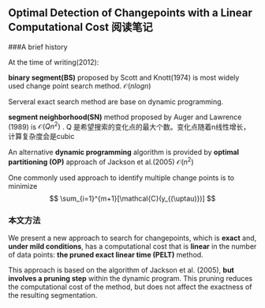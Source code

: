 ## Optimal Detection of Changepoints with a Linear Computational Cost 阅读笔记

###A brief history

At the time of writing(2012):

**binary segment(BS)** proposed by Scott and Knott(1974)  is most widely used change point search method.  $\mathcal{O} (n log n)$

Serveral exact search method are base on dynamic programming.

**segment neighborhood(SN)** method proposed by Auger and Lawrence (1989) is $\mathcal{O}(Qn^2)$ .  Q 是希望搜索的变化点的最大个数。变化点随着n线性增长，计算复杂度会是cubic

An alternative **dynamic programming** algorithm is provided by **optimal partitioning (OP)** approach of Jackson et al.(2005) $\mathcal{O}(n^2)$

One commonly used approach to identify multiple change points is to minimize
$$
\sum_{i=1}^{m+1}[\mathcal{C}(y_{(\uptau)})]
$$


### 本文方法

We present a new approach to search for changepoints, which is **exact** and, **under mild conditions**, has a computational cost that is **linear** in the number of data points: **the pruned exact linear time (PELT)** method.

This approach is based on the algorithm of Jackson et al. (2005), **but involves a pruning step** within the dynamic program. This pruning reduces the computational cost of the method, but does not affect the exactness of the resulting segmentation. 

